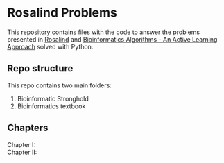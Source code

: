 # Rosalind Problems

This repository contains files with the code to answer the problems presented in [Rosalind](http://rosalind.info/) and [Bioinformatics Algorithms - An Active Learning Approach](http://bioinformaticsalgorithms.com/) solved with Python.

## Repo structure
This repo contains two main folders: 
  1. Bioinformatic Stronghold
  2. Bioinformatics textbook
  
 ## Chapters
Chapter I:  
Chapter II:
